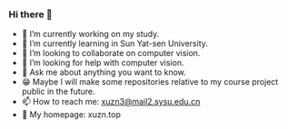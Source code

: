 ### Hi there 👋

- 🔭 I’m currently working on my study.
- 🌱 I’m currently learning in Sun Yat-sen University.
- 👯 I’m looking to collaborate on computer vision.
- 🤔 I’m looking for help with computer vision.
- 💬 Ask me about anything you want to know.
- 😁 Maybe I will make some repositories relative to my course project public in the future.
- 📫 How to reach me: xuzn3@mail2.sysu.edu.cn
- 👀 My homepage: xuzn.top
